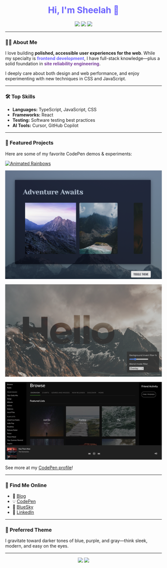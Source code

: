 <!-- Profile README for sheelah -->

<h1 align="center" style="color:#6C63FF;">
  Hi, I'm Sheelah 👋
</h1>

<p align="center">
  <img src="https://img.shields.io/badge/Frontend%20Developer-darkblue?style=flat-square&logo=typescript&logoColor=white" />
  <img src="https://img.shields.io/badge/SRE%20Background-darkgray?style=flat-square" />
  <img src="https://img.shields.io/badge/Accessible%20Design-darkpurple?style=flat-square" />
</p>

---

### 👩‍💻 About Me

I love building <strong>polished, accessible user experiences for the web</strong>. While my specialty is <span style="color:#6C63FF"><b>frontend development</b></span>, I have full-stack knowledge—plus a solid foundation in <span style="color:#7B3F9D"><b>site reliability engineering</b></span>.

I deeply care about both design and web performance, and enjoy experimenting with new techniques in CSS and JavaScript.

---

### 🛠️ Top Skills

- **Languages:** TypeScript, JavaScript, CSS
- **Frameworks:** React
- **Testing:** Software testing best practices
- **AI Tools:** Cursor, GitHub Copilot

---

### 🚀 Featured Projects

Here are some of my favorite CodePen demos & experiments:

[![Animated Rainbows](assets/rainbows.png)](https://codepen.io/editor/sheelah/pen/vENXOda)

[![CSS Scroll Snap](assets/scroll-snap.png)](https://codepen.io/sheelah/pen/WNXdJxa)

[![Toggleable Filters](assets/filters.png)](https://codepen.io/sheelah/pen/rgjMpg)

[![Spotify-inspired UI](assets/spotify.png)](https://codepen.io/sheelah/pen/qYPwBK)

See more at my [CodePen profile](https://codepen.io/sheelah)!

---

### 🔗 Find Me Online

- 📝 [Blog](https://sheelahb.com)
- 💡 [CodePen](https://codepen.io/sheelah)
- 🦋 [BlueSky](https://bsky.app/profile/sheelah.bsky.social)
- 💼 [LinkedIn](https://www.linkedin.com/in/sheelah)

---

### 🎨 Preferred Theme

I gravitate toward darker tones of blue, purple, and gray—think sleek, modern, and easy on the eyes.

---

<p align="center">
  <img src="https://img.shields.io/badge/Web%20Performance-Obsessed-darkblue?style=flat-square" />
  <img src="https://img.shields.io/badge/Accessible%20UI-Advocate-darkpurple?style=flat-square" />
</p>

<!--
Want to collaborate, chat about frontend, or swap CSS tricks? Reach out!
-->

